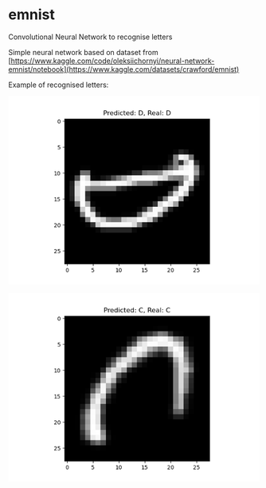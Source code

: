 # emnist
Convolutional Neural Network to recognise letters

Simple neural network based on dataset from [https://www.kaggle.com/code/oleksiichornyi/neural-network-emnist/notebook](https://www.kaggle.com/datasets/crawford/emnist)

Example of recognised letters:

![Alt text](figure_2414.png "Sample 1")

![Alt text](figure_2222.png "Sample 2")
